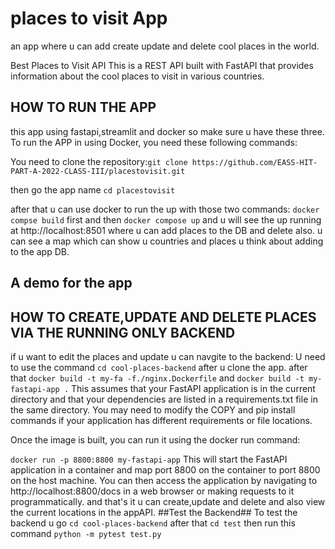# places to visit App
an app where u can add create update and delete cool places in the world.

Best Places to Visit API
This is a REST API built with FastAPI that provides information about the cool places to visit in various countries.

## HOW TO RUN THE APP
this app using fastapi,streamlit and docker so make sure u have these three. 
To run the APP in  using Docker, you need these following commands:


You need to clone the repository:```git clone https://github.com/EASS-HIT-PART-A-2022-CLASS-III/placestovisit.git ```

then go the app name ```cd placestovisit```

after that u can use docker to run the up with those two commands:
```docker compse build``` first and then ```docker compose up```
and u will see the up running at http://localhost:8501 where u can add places to the DB and delete also.
u can see a map which can show u countries and places u think about adding to the app DB.

## A demo for the app 

## HOW TO CREATE,UPDATE AND DELETE PLACES VIA THE RUNNING ONLY BACKEND
if u want to edit the places and update u can navgite to the backend:
U need to use the command ```cd cool-places-backend``` after u clone the app.
after that ```docker build -t my-fa -f./nginx.Dockerfile``` and ```docker build -t my-fastapi-app .``` This assumes that your FastAPI application is in the current directory and that your dependencies are listed in a requirements.txt file in the same directory. You may need to modify the COPY and pip install commands if your application has different requirements or file locations.

Once the image is built, you can run it using the docker run command:

```docker run -p 8800:8800 my-fastapi-app``` This will start the FastAPI application in a container and map port 8800 on the container to port 8800 on the host machine. You can then access the application by navigating to http://localhost:8800/docs in a web browser or making requests to it programmatically.
and that's it u can create,update and delete and also view the current locations in the appAPI.
##Test the Backend##
To test the backend u go ```cd cool-places-backend``` after that ```cd test``` then run this command
```python -m pytest test.py```
